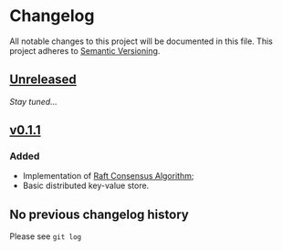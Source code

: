 # Changelog

All notable changes to this project will be documented in this file.
This project adheres to [Semantic Versioning](https://semver.org/).

## [Unreleased]

*Stay tuned...*

## [v0.1.1]

### Added

- Implementation of [Raft Consensus Algorithm](https://raft.github.io/raft.pdf);
- Basic distributed key-value store.

## No previous changelog history

Please see `git log`

[Unreleased]: https://github.com/radish-bdd/radish/compare/v0.1.1...HEAD
[v0.1.1]: https://github.com/maxbarsukov/radish-db/compare/v0.1.0...v0.1.1
[v0.1.0]: https://github.com/maxbarsukov/radish-db/compare/03a4050964fad94937f3a4160995a037f82e1d39...v0.1.0
